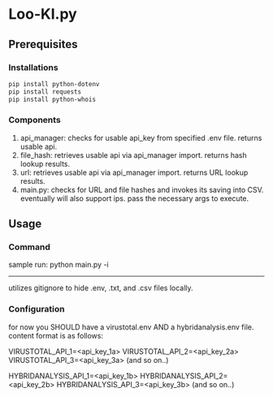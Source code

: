 # Loo-KI.py

## Prerequisites

### Installations
```bash
pip install python-dotenv
pip install requests
pip install python-whois
```

### Components
1. api_manager: checks for usable api_key from specified .env file. returns usable api.
2. file_hash: retrieves usable api via api_manager import. returns hash lookup results.
3. url: retrieves usable api via api_manager import. returns URL lookup results.
4. main.py: checks for URL and file hashes and invokes its saving into CSV. eventually will also support ips. pass the necessary args to execute.

## Usage

### Command
sample run:
python main.py -i <hash>

-------------------------------------

utilizes gitignore to hide .env, .txt, and .csv files locally.

### Configuration
for now you SHOULD have a virustotal.env AND a hybridanalysis.env file. content format is as follows:

VIRUSTOTAL_API_1=<api_key_1a>
VIRUSTOTAL_API_2=<api_key_2a>
VIRUSTOTAL_API_3=<api_key_3a>
(and so on..)

HYBRIDANALYSIS_API_1=<api_key_1b>
HYBRIDANALYSIS_API_2=<api_key_2b>
HYBRIDANALYSIS_API_3=<api_key_3b>
(and so on..)
